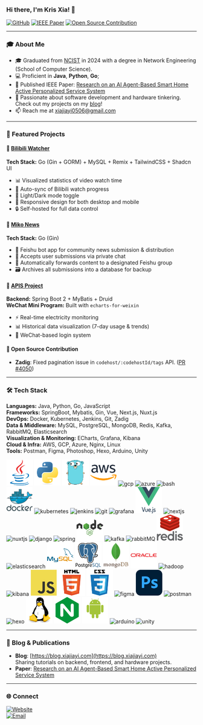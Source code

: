 ### Hi there, I'm Kris Xia! 👋

[![GitHub](https://img.shields.io/badge/dynamic/json?logo=github&label=GitHub&labelColor=495867&color=495867&query=%24.data.totalSubs&url=https%3A%2F%2Fapi.spencerwoo.com%2Fsubstats%2F%3Fsource%3Dgithub%26queryKey%3Dkrisxia0506&style=flat-square)](https://github.com/krisxia0506) 
[![IEEE Paper](https://img.shields.io/badge/IEEE_Paper-AI_Agent_System-brightgreen?style=flat-square)](https://ieeexplore.ieee.org/document/10748288)  [![Open Source Contribution](https://img.shields.io/badge/PR-Zadig%234050-blue?style=flat-square)](https://github.com/koderover/zadig/pull/4050)  

---

### 🎓 About Me
- 🎓 Graduated from [NCIST](https://www.ncist.edu.cn/) in 2024 with a degree in Network Engineering (School of Computer Science).
- 💻 Proficient in **Java**, **Python**, **Go**;
- 📄 Published IEEE Paper: [Research on an AI Agent-Based Smart Home Active Personalized Service System](https://ieeexplore.ieee.org/document/10748288)
- 📝 Passionate about software development and hardware tinkering. Check out my projects on my [blog](https://blog.xiajiayi.com)!
- 📫 Reach me at [xiajiayi0506@gmail.com](mailto:xiajiayi0506@gmail.com)

---

### 🚀 Featured Projects
#### 🔹 [Bilibili Watcher](https://github.com/krisxia0506/bilibili-watcher)
**Tech Stack:** Go (Gin + GORM) + MySQL + Remix + TailwindCSS + Shadcn UI  

- 📊 Visualized statistics of video watch time  
- 🔄 Auto-sync of Bilibili watch progress  
- 🌙 Light/Dark mode toggle  
- 📱 Responsive design for both desktop and mobile  
- 🔒 Self-hosted for full data control  


#### 🔹 [Miko News](https://github.com/krisxia0506/MikoNews)
**Tech Stack:** Go (Gin)  

- 📰 Feishu bot app for community news submission & distribution  
- 🤖 Accepts user submissions via private chat  
- 🔁 Automatically forwards content to a designated Feishu group  
- 🗃 Archives all submissions into a database for backup  


#### 🔹 [APIS Project](https://github.com/krisxia0506/APIS-WeChat-mini-program)
**Backend:** Spring Boot 2 + MyBatis + Druid  
**WeChat Mini Program:** Built with `echarts-for-weixin`  

- ⚡ Real-time electricity monitoring  
- 📊 Historical data visualization (7-day usage & trends)  
- 🔐 WeChat-based login system  

#### 🔹 Open Source Contribution
- **Zadig**: Fixed pagination issue in `codehost/:codehostId/tags` API. ([PR #4050](https://github.com/koderover/zadig/pull/4050))

---

### 🛠️ Tech Stack
**Languages:** Java, Python, Go, JavaScript  
**Frameworks:** SpringBoot, Mybatis, Gin, Vue, Next.js, Nuxt.js  
**DevOps:** Docker, Kubernetes, Jenkins, Git, Zadig  
**Data & Middleware:** MySQL, PostgreSQL, MongoDB, Redis, Kafka, RabbitMQ, Elasticsearch  
**Visualization & Monitoring:** ECharts, Grafana, Kibana  
**Cloud & Infra:** AWS, GCP, Azure, Nginx, Linux  
**Tools:** Postman, Figma, Photoshop, Hexo, Arduino, Unity  

<p align="left"> 
  <!-- 1. 编程语言 / 脚本语言 -->
    <img src="https://raw.githubusercontent.com/devicons/devicon/master/icons/java/java-original.svg" alt="java" width="70" height="70"/> 
    <img src="https://raw.githubusercontent.com/devicons/devicon/master/icons/python/python-original.svg" alt="python" width="70" height="70"/> 
    <img src="https://raw.githubusercontent.com/devicons/devicon/master/icons/go/go-original.svg" alt="go" width="70" height="70"/> 
  <!-- 5. 云平台 / 云服务 -->
    <img src="https://raw.githubusercontent.com/devicons/devicon/master/icons/amazonwebservices/amazonwebservices-original-wordmark.svg" alt="aws" width="70" height="70"/> 
    <img src="https://www.vectorlogo.zone/logos/google_cloud/google_cloud-icon.svg" alt="gcp" width="70" height="70"/> 
    <img src="https://www.vectorlogo.zone/logos/microsoft_azure/microsoft_azure-icon.svg" alt="azure" width="70" height="70"/> 
  <!-- 2. 容器化 / 微服务 / CI/CD -->
    <img src="https://www.vectorlogo.zone/logos/gnu_bash/gnu_bash-icon.svg" alt="bash" width="70" height="70"/> 
    <img src="https://raw.githubusercontent.com/devicons/devicon/master/icons/docker/docker-original-wordmark.svg" alt="docker" width="70" height="70"/> 
    <img src="https://www.vectorlogo.zone/logos/kubernetes/kubernetes-icon.svg" alt="kubernetes" width="70" height="70"/> 
    <img src="https://www.vectorlogo.zone/logos/jenkins/jenkins-icon.svg" alt="jenkins" width="70" height="70"/> 
    <img src="https://www.vectorlogo.zone/logos/git-scm/git-scm-icon.svg" alt="git" width="70" height="70"/> 
    <img src="https://www.vectorlogo.zone/logos/grafana/grafana-icon.svg" alt="grafana" width="70" height="70"/> 
  <!-- 3. 前端框架 / 库 -->
    <img src="https://raw.githubusercontent.com/devicons/devicon/master/icons/vuejs/vuejs-original-wordmark.svg" alt="vuejs" width="70" height="70"/> 
    <img src="https://cdn.worldvectorlogo.com/logos/nextjs-2.svg" alt="nextjs" width="70" height="70"/> 
    <img src="https://www.vectorlogo.zone/logos/nuxtjs/nuxtjs-icon.svg" alt="nuxtjs" width="70" height="70"/> 
    <img src="https://cdn.worldvectorlogo.com/logos/django.svg" alt="django" width="70" height="70"/> 
  <!-- 4. 后端框架 / 技术 -->
    <img src="https://www.vectorlogo.zone/logos/springio/springio-icon.svg" alt="spring" width="70" height="70"/> 
    <img src="https://raw.githubusercontent.com/devicons/devicon/master/icons/nodejs/nodejs-original-wordmark.svg" alt="nodejs" width="70" height="70"/> 
    <img src="https://www.vectorlogo.zone/logos/apache_kafka/apache_kafka-icon.svg" alt="kafka" width="70" height="70"/> 
    <img src="https://www.vectorlogo.zone/logos/rabbitmq/rabbitmq-icon.svg" alt="rabbitMQ" width="70" height="70"/> 
    <img src="https://raw.githubusercontent.com/devicons/devicon/master/icons/redis/redis-original-wordmark.svg" alt="redis" width="70" height="70"/> 
    <img src="https://www.vectorlogo.zone/logos/elastic/elastic-icon.svg" alt="elasticsearch" width="70" height="70"/> 
  <!-- 6. 数据库 -->
    <img src="https://raw.githubusercontent.com/devicons/devicon/master/icons/mysql/mysql-original-wordmark.svg" alt="mysql" width="70" height="70"/> 
    <img src="https://raw.githubusercontent.com/devicons/devicon/master/icons/postgresql/postgresql-original-wordmark.svg" alt="postgresql" width="70" height="70"/> 
    <img src="https://raw.githubusercontent.com/devicons/devicon/master/icons/mongodb/mongodb-original-wordmark.svg" alt="mongodb" width="70" height="70"/> 
    <img src="https://raw.githubusercontent.com/devicons/devicon/master/icons/oracle/oracle-original.svg" alt="oracle" width="70" height="70"/> 
  <!-- 7. 大数据 / 流式计算 -->
    <img src="https://www.vectorlogo.zone/logos/apache_hadoop/apache_hadoop-icon.svg" alt="hadoop" width="70" height="70"/> 
    <img src="https://www.vectorlogo.zone/logos/elasticco_kibana/elasticco_kibana-icon.svg" alt="kibana" width="70" height="70"/> 
    <img src="https://raw.githubusercontent.com/devicons/devicon/master/icons/javascript/javascript-original.svg" alt="javascript" width="70" height="70"/> 
    <img src="https://raw.githubusercontent.com/devicons/devicon/master/icons/html5/html5-original-wordmark.svg" alt="html5" width="70" height="70"/>
    <img src="https://raw.githubusercontent.com/devicons/devicon/master/icons/css3/css3-original-wordmark.svg" alt="css3" width="70" height="70"/> 
  <!-- 8. 设计 / UI / 工具 -->
    <img src="https://www.vectorlogo.zone/logos/figma/figma-icon.svg" alt="figma" width="70" height="70"/> 
    <img src="https://raw.githubusercontent.com/devicons/devicon/master/icons/photoshop/photoshop-original.svg" alt="photoshop" width="70" height="70"/> 
    <img src="https://www.vectorlogo.zone/logos/getpostman/getpostman-icon.svg#" alt="postman" width="70" height="70"/> 
    <img src="https://www.vectorlogo.zone/logos/hexoio/hexoio-icon.svg" alt="hexo" width="70" height="70"/> 
  <!-- 9. 操作系统 / 基础设施 -->
    <img src="https://raw.githubusercontent.com/devicons/devicon/master/icons/linux/linux-original.svg" alt="linux" width="70" height="70"/>
    <img src="https://raw.githubusercontent.com/devicons/devicon/master/icons/nginx/nginx-original.svg" alt="nginx" width="70" height="70"/> 
    <img src="https://raw.githubusercontent.com/devicons/devicon/master/icons/android/android-original-wordmark.svg" alt="android" width="70" height="70"/> 
    <img src="https://cdn.worldvectorlogo.com/logos/arduino-1.svg" alt="arduino" width="70" height="70"/> 
    <img src="https://www.vectorlogo.zone/logos/unity3d/unity3d-icon.svg" alt="unity" width="70" height="70"/> 
</p>

---

### 📝 Blog & Publications
- **Blog**: [https://blog.xiajiayi.com](https://blog.xiajiayi.com)  
  Sharing tutorials on backend, frontend, and hardware projects.  
- **Paper**: [Research on an AI Agent-Based Smart Home Active Personalized Service System](https://ieeexplore.ieee.org/document/10748288)

---

### 🌐 Connect
[![Website](https://img.shields.io/badge/Blog-xiajiayi.com-2F4F4F?style=flat-square)](https://blog.xiajiayi.com)  
[![Email](https://img.shields.io/badge/Email-xiajiayi0506@gmail.com-0078D4?style=flat-square)](mailto:xiajiayi0506@gmail.com)  

